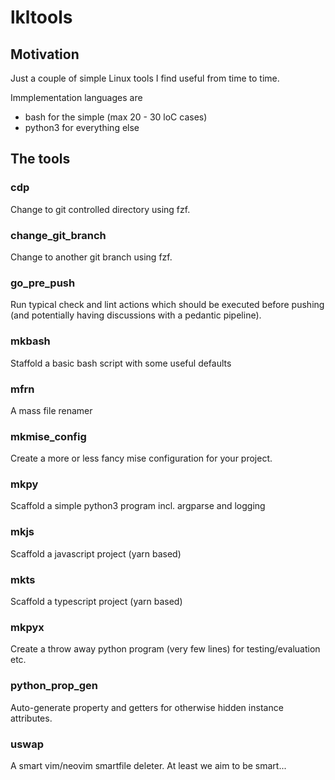 # lkltools

## Motivation

Just a couple of simple Linux tools I find useful from time to time.

Immplementation languages are

- bash for the simple (max 20 - 30 loC cases)
- python3 for everything else

## The tools

### cdp

Change to git controlled directory using fzf.

### change_git_branch

Change to another git branch using fzf.

### go_pre_push

Run typical check and lint actions which should be executed before pushing
(and potentially having discussions with a pedantic pipeline).

### mkbash

Staffold a basic bash script with some useful defaults

### mfrn

A mass file renamer

### mkmise_config

Create a more or less fancy mise configuration for your project.

### mkpy

Scaffold a simple python3 program incl. argparse and logging

### mkjs

Scaffold a javascript project (yarn based)

### mkts

Scaffold a typescript project (yarn based)

### mkpyx

Create a throw away python program (very few lines) for testing/evaluation etc.

### python_prop_gen

Auto-generate property and getters for otherwise hidden instance attributes.

### uswap

A smart vim/neovim smartfile deleter. At least we aim to be smart...
